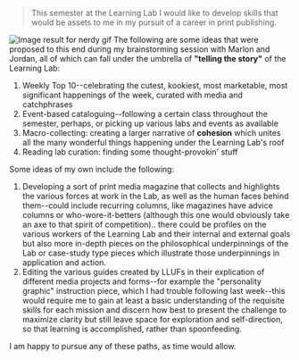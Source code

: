 


> This semester at the Learning Lab I would like to develop skills that would be assets to me in my pursuit of a career in print publishing. 

![Image result for nerdy gif](https://media1.tenor.com/images/42b7de9f6e49a3f993a7c85c140ac8aa/tenor.gif?itemid=12296861)
The following are some ideas that were proposed to this end during my brainstorming session with Marlon and Jordan, all of which can fall under the umbrella of **"telling the story"** of the Learning Lab: 
1. Weekly Top 10--celebrating the cutest, kookiest, most marketable, most significant happenings of the week, curated with media and catchphrases
2. Event-based cataloguing--following a certain class throughout the semester, perhaps, or picking up various labs and events as available
3. Macro-collecting: creating a larger narrative of **cohesion** which unites all the many wonderful things happening under the Learning Lab's roof
4. Reading lab curation: finding some thought-provokin' stuff

Some ideas of my own include the following: 

 1. Developing a sort of print media magazine that collects and
    highlights the various forces at work in the Lab, as well as the
    human faces behind them--could include recurring columns, like
    magazines have advice columns or who-wore-it-betters (although this
    one would obviously take an axe to that spirit of competition)..
    there could be profiles on the various workers of the Learning Lab
    and their internal and external goals but also more in-depth pieces
    on the philosophical underpinnings of the Lab or case-study type
    pieces which illustrate those underpinnings in application and
    action.
 2. Editing the various guides created by LLUFs in their explication of different media projects and forms--for example the "personality graphic" instruction piece, which I had trouble following last week--this would require me to gain at least a basic understanding of the requisite skills for each mission and discern how best to present the challenge to maximize clarity but still leave space for exploration and self-direction, so that learning is accomplished, rather than spoonfeeding.

I am happy to pursue any of these paths, as time would allow. 
<!--stackedit_data:
eyJoaXN0b3J5IjpbMTk1NjUyODE2Myw0ODMxNDEwNjEsMTgzNz
IxOTI1OV19
-->